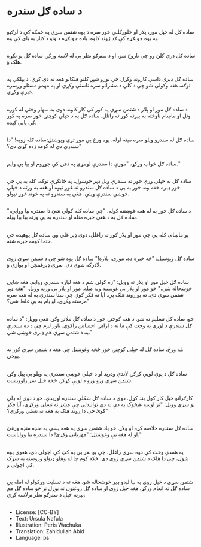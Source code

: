 # د ساده ګل سندره

##

ساده ګل له خپل مور، پلار او څلورکلنې خور سره د یوه شتمن سړي په ځمکه کې د لرګیو په یوه جونګړه کې ګد ژوند کاوه. یاده جونګړه د ونو د کتار په پای کې وه.

##
ساده ګل درې کلن وو چې ناروغ شو، او د سترګو نظر يې له لاسه ورکړ. ساده ګل يو تکړه هلک ؤ.

##
ساده ګل ډېری داسې کارونه وکړل چې نورو شپږ کلنو هلکانو هغه نه دي کړي. د بېلګې په توګه، هغه وکولی شو چې د کلي د مشرانو سره ناستې وکړي او په مهمو مسئلو ورسره خبرې وکړي.

##
د ساده ګل مور او پلار د شتمن سړي په کور کې کار کاوه. دوی به سهار وختي له کوره وتل او ماښام ناوخته به بیرته کور ته راتلل. ساده ګل به د خپلې کوچنۍ خور سره په کور کې پاتې کېده.

##
ساده ګل له سندرو ويلو سره مينه لرله. يوه ورځ يې مور ترې وپوښتل;ساده ګله زویه! "دا سندرې دې له کومه زده کړي دي؟"

##
ساده ګل ځواب ورکړ، "مورې دا سندرې لومړی په ذهن کې جوړوم او بیا ېې وايم."

##
ساده ګل به خپلې وړې خور ته سندرې ويل ډېر خوښول، په ځانګړې توګه، کله به یې چې خور ډېره خفه وه. خور به يې د ساده ګل سندرو ته غوږ نیوه او هغه به ورته د خپلې خوښې سندرې ویلې. هغې به سندرو ته په خوند غوږ نیولو.

##
د ساده ګل خور به له هغه غوښتنه کوله، "چې ساده ګله کولی شئ دا سندره بیا ووایې،" ساده ګل به د هغې خبره منله او سندره به یې ورته بیا بيا ویله.

##
یو ماښام، کله یې چې مور او پلار کور ته راغلل، دوی ډیر غلي وو. ساده ګل پوهېده چې حتما کومه خبره شته.

##
ساده ګل وپوښتل: "څه خبره ده، مورې، پلاره!"
ساده ګل پوه شو چې د شتمن سړي زوی لادرکه شوی دی. سړی ډېرغمجن او یوازې ؤ.

##
ساده ګل خپل مور او پلار ته وويل: "زه کولی شم د هغه لپاره سندرې ووايم. هغه ښايي خوشحاله شي،" خو مور او پلار یې غوښتنه ونه منله. مور او پلار یې ورته وویل، "هغه ډېر شتمن سړی دی. ته یو ړوند هلک یې. ایا ته فکر کوې چې ستا سندرې به له هغه سره مرسته وکړي، او پام به یې غلط شي؟"

##
خو، ساده ګل تسلیم نه شو. د هغه کوچنۍ خور د ساده ګل ملاتړ وکړ. هغې وويل: "د ساده ګل سندرې د لوږې په وخت کې ما ته د ارامۍ احساس راکوي. باور لرم چې د ده سندرې به د شتمن سړي هم ډېرې خوښې شي."

##
بله ورځ، ساده ګل له خپلې کوچنۍ خور څخه وغوښتل چې هغه د شتمن سړي کور ته بوځي.

##
ساده ګل د یوې لویې کړکۍ لاندې ودرېد او د خپلې خوښې سندرې په ویلو یې پیل وکړ. شتمن سړي ورو ورو د لویې کړکۍ څخه خپل سر راوویست.

##
کارګرانو خپل کار کول بند کړل. دوی د ساده ګل ښکلې سندره اورېدې. خو د دوی له ډلې يو سړي وويل: "تر اوسه هيڅوک په دې نه دي توانيدلي چې مشر ته تسلي ورکړي، آيا فکر کوئ چې دا ړوند هلک به هغه ته تسلي ورکړي؟"

##
ساده ګل سندره خلاصه کړه او ولاړ. خو یاد شتمن سړی په هغه پسې په منډه منډه ورغئ او له هغه یې وغوښتل: "مهرباني وکړئ! دا سندره بیا ووایاست."

##

په همدې وخت کې دوه سړي راغلل، چې یو نفر ېې په کټ کې اچولی دی، هغوی پوه شول، چې دا هلک د شتمن سړي زوی دی، ځکه کوم چا له وهلو ډبولو وروسته په سړک کې اچولی و.

##
شتمن سړی د خپل زوی په بیا لیدو ډیر خوشحاله شو. هغه ته د تسلیت ورکولو له امله ېې ساده ګل ته انعام ورکړ. هغه خپل زوی او ساده ګل روغتون ته يوړل تر څو ساده ګل هم بېرته خپل د سترګو نظر ترلاسه کړي.

##
* License: [CC-BY]
* Text: Ursula Nafula
* Illustration: Peris Wachuka
* Translation: Zahidullah Abid
* Language: ps

